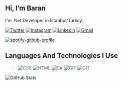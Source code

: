  ## Hi, I’m Baran
 I'm .Net Developer in Istanbul/Turkey. 
 
[![Twitter](https://img.shields.io/badge/Twitter-1DA1F2?style=for-the-badge&logo=twitter&logoColor=white)](https://twitter.com/barannunsal)
[![Instagram](https://img.shields.io/badge/Instagram-E4405F?style=for-the-badge&logo=instagram&logoColor=white)](https://twitter.com/barannunsal)
[![Linkedin](https://img.shields.io/badge/LinkedIn-0077B5?style=for-the-badge&logo=linkedin&logoColor=white)](https://twitter.com/barannunsal)
[![Gmail](https://img.shields.io/badge/Gmail-D14836?style=for-the-badge&logo=gmail&logoColor=white)](https://mail.google.com/mail/u/1/#inbox?compose=new)

[![spotify-github-profile](https://spotify-github-profile.vercel.app/api/view?uid=nfkrxyexw4s42hvu1eljq2xqu&cover_image=true&theme=novatorem&bar_color=ff9999&bar_color_cover=false)](https://spotify-github-profile.vercel.app/api/view?uid=nfkrxyexw4s42hvu1eljq2xqu&redirect=true)


 ## Languages And Technologies I Use
> ![CSS](	https://img.shields.io/badge/CSS3-1572B6?style=for-the-badge&logo=css3&logoColor=white)
> ![HTML](https://img.shields.io/badge/HTML5-E34F26?style=for-the-badge&logo=html5&logoColor=white)
> ![C#](	https://img.shields.io/badge/C%23-239120?style=for-the-badge&logo=c-sharp&logoColor=white)
> ![GIT](https://img.shields.io/badge/JavaScript-323330?style=for-the-badge&logo=javascript&logoColor=F7DF1E)
> ![GIT](https://img.shields.io/badge/GIT-E44C30?style=for-the-badge&logo=git&logoColor=white)




![GitHub Stats](https://github-readme-stats.vercel.app/api?username=BarannUnsal&theme=tokyonight)
